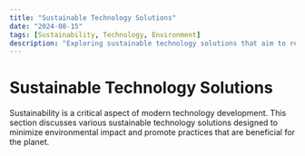 ```yaml
---
title: "Sustainable Technology Solutions"
date: "2024-08-15"
tags: [Sustainability, Technology, Environment]
description: "Exploring sustainable technology solutions that aim to reduce environmental impact and promote eco-friendly practices."
---
```


# Sustainable Technology Solutions

Sustainability is a critical aspect of modern technology development. This section discusses various sustainable technology solutions designed to minimize environmental impact and promote practices that are beneficial for the planet.
